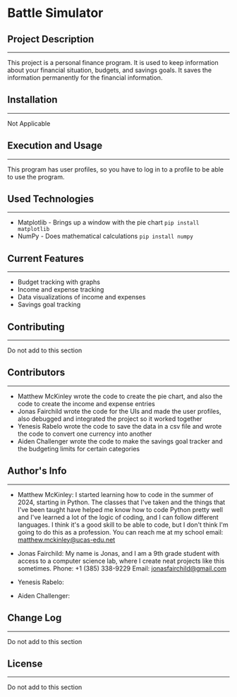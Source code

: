 # Battle Simulator

## Project Description
---
This project is a personal finance program. It is used to keep information about your financial situation, budgets, and savings goals. It saves the information permanently for the financial information.  

## Installation
---
Not Applicable  

## Execution and Usage
---
This program has user profiles, so you have to log in to a profile to be able to use the program.   


## Used Technologies
---
+ Matplotlib - Brings up a window with the pie chart
`pip install matplotlib`
+ NumPy - Does mathematical calculations
`pip install numpy`

## Current Features
---
+ Budget tracking with graphs
+ Income and expense tracking
+ Data visualizations of income and expenses
+ Savings goal tracking  

## Contributing
---
Do not add to this section  

## Contributors
---
+ Matthew McKinley wrote the code to create the pie chart, and also the code to create the income and expense entries
+ Jonas Fairchild wrote the code for the UIs and made the user profiles, also debugged and integrated the project so it worked together
+ Yenesis Rabelo wrote the code to save the data in a csv file and wrote the code to convert one currency into another
+ Aiden Challenger wrote the code to make the savings goal tracker and the budgeting limits for certain categories

## Author's Info
---
+ Matthew McKinley:
I started learning how to code in the summer of 2024, starting in Python. The classes that I've taken and the things that I've been taught have helped me know how to code Python pretty well and I've learned a lot of the logic of coding, and I can follow different languages. I think it's a good skill to be able to code, but I don't think I'm going to do this as a profession. You can reach me at my school email: matthew.mckinley@ucas-edu.net

+ Jonas Fairchild:
My name is Jonas, and I am a 9th grade student with access to a computer science lab, where I create neat projects like this sometimes.
Phone: +1 (385) 338-9229    Email: jonasfairchild@gmail.com

+ Yenesis Rabelo:


+ Aiden Challenger:


## Change Log
---
Do not add to this section  

## License
---
Do not add to this section